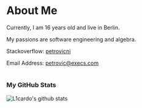 # About Me

Currently, I am 16 years old and live in Berlin.

My passions are software engineering and algebra.

Stackoverflow: [petrovicni](https://stackoverflow.com/users/22807632/petrovicni)

Email Address: [petrovic@execs.com](mailto:petrovic@execs.com)

#

### My GitHub Stats

![L1cardo's github stats](https://github-readme-stats.vercel.app/api?username=petrovicni&show_icons=true)

#
